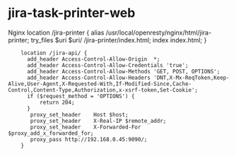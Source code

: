 # jira-task-printer-web

Nginx
        location /jira-printer {
            alias /usr/local/openresty/nginx/html/jira-printer;
            try_files $uri $uri/ /jira-printer/index.html;
            index  index.html;
        }

        location /jira-api/ {
          add_header Access-Control-Allow-Origin  *;
          add_header Access-Control-Allow-Credentials 'true';
          add_header Access-Control-Allow-Methods 'GET, POST, OPTIONS';
          add_header Access-Control-Allow-Headers 'DNT,X-Mx-ReqToken,Keep-Alive,User-Agent,X-Requested-With,If-Modified-Since,Cache-Control,Content-Type,Authorization,x-xsrf-token,Set-Cookie';
          if ($request_method = 'OPTIONS') {
              return 204;
          }
           proxy_set_header    Host $host;
           proxy_set_header    X-Real-IP $remote_addr;
           proxy_set_header    X-Forwarded-For   $proxy_add_x_forwarded_for;
           proxy_pass http://192.168.0.45:9090/;
        }
